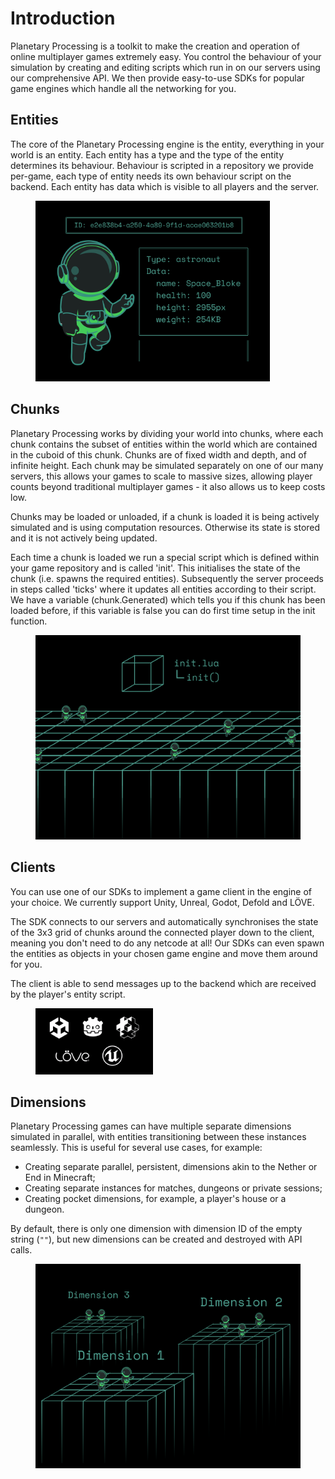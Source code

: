 # Introduction

Planetary Processing is a toolkit to make the creation and operation of online multiplayer games extremely easy. You control the behaviour of your simulation by creating and editing scripts which run in on our servers using our comprehensive API. We then provide easy-to-use SDKs for popular game engines which handle all the networking for you.

## Entities

The core of the Planetary Processing engine is the entity, everything in your world is an entity. Each entity has a type and the type of the entity determines its behaviour. Behaviour is scripted in a repository we provide per-game, each type of entity needs its own behaviour script on the backend. Each entity has data which is visible to all players and the server.

<figure><img src=".gitbook/assets/Entity (1).png" alt="" width="375"><figcaption></figcaption></figure>

## Chunks

Planetary Processing works by dividing your world into chunks, where each chunk contains the subset of entities within the world which are contained in the cuboid of this chunk. Chunks are of fixed width and depth, and of infinite height. Each chunk may be simulated separately on one of our many servers, this allows your games to scale to massive sizes, allowing player counts beyond traditional multiplayer games - it also allows us to keep costs low.

Chunks may be loaded or unloaded, if a chunk is loaded it is being actively simulated and is using computation resources. Otherwise its state is stored and it is not actively being updated.

Each time a chunk is loaded we run a special script which is defined within your game repository and is called 'init'. This initialises the state of the chunk (i.e. spawns the required entities). Subsequently the server proceeds in steps called 'ticks' where it updates all entities according to their script. We have a variable (chunk.Generated) which tells you if this chunk has been loaded before, if this variable is false you can do first time setup in the init function.

<figure><img src=".gitbook/assets/Chunks (2).png" alt="" width="563"><figcaption></figcaption></figure>

## Clients

You can use one of our SDKs to implement a game client in the engine of your choice. We currently support Unity, Unreal, Godot, Defold and LÖVE.

The SDK connects to our servers and automatically synchronises the state of the 3x3 grid of chunks around the connected player down to the client, meaning you don't need to do any netcode at all! Our SDKs can even spawn the entities as objects in your chosen game engine and move them around for you.

The client is able to send messages up to the backend which are received by the player's entity script.

<figure><img src=".gitbook/assets/GameEngines.png" alt="" width="188"><figcaption></figcaption></figure>

## Dimensions

Planetary Processing games can have multiple separate dimensions simulated in parallel, with entities transitioning between these instances seamlessly. This is useful for several use cases, for example:

* Creating separate parallel, persistent, dimensions akin to the Nether or End in Minecraft;
* Creating separate instances for matches, dungeons or private sessions;
* Creating pocket dimensions, for example, a player's house or a dungeon.

By default, there is only one dimension with dimension ID of the empty string (`""`), but new dimensions can be created and destroyed with API calls.

<figure><img src=".gitbook/assets/Dimensions (1).png" alt="" width="563"><figcaption></figcaption></figure>
